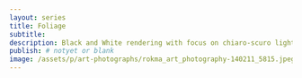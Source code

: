 ```yaml
---
layout: series
title: Foliage
subtitle:
description: Black and White rendering with focus on chiaro-scuro light and forms.
publish: # notyet or blank
image: /assets/p/art-photographs/rokma_art_photography-140211_5815.jpeg
---
```

